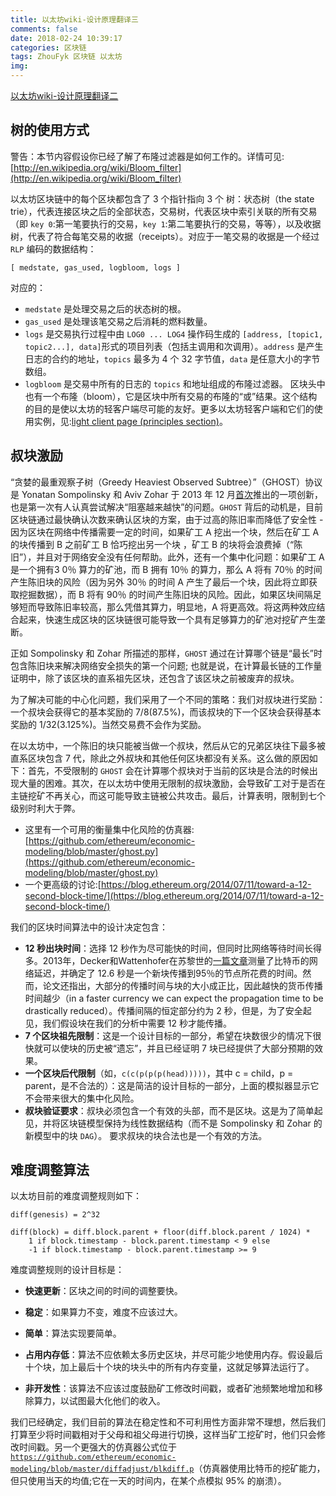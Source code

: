 ```yaml
---
title: 以太坊wiki-设计原理翻译三
comments: false
date: 2018-02-24 10:39:17
categories: 区块链
tags: ZhouFyk 区块链 以太坊
img:
---
```

[以太坊wiki-设计原理翻译二](https://xingyunbite.github.io/2018/02/09/%E4%BB%A5%E5%A4%AA%E5%9D%8Awiki-%E8%AE%BE%E8%AE%A1%E5%8E%9F%E7%90%86%E7%BF%BB%E8%AF%91%E4%BA%8C/)

## 树的使用方式

警告：本节内容假设你已经了解了布隆过滤器是如何工作的。详情可见:[http://en.wikipedia.org/wiki/Bloom_filter](http://en.wikipedia.org/wiki/Bloom_filter)

以太坊区块链中的每个区块都包含了 3 个指针指向 3 个 树：状态树（the state trie），代表连接区块之后的全部状态，交易树，代表区块中索引关联的所有交易（即 `key 0`:第一笔要执行的交易，`key 1`:第二笔要执行的交易，等等），以及收据树，代表了符合每笔交易的收据（receipts）。对应于一笔交易的收据是一个经过 `RLP` 编码的数据结构：

	[ medstate, gas_used, logbloom, logs ]

对应的：
* `medstate` 是处理交易之后的状态树的根。
* `gas_used` 是处理该笔交易之后消耗的燃料数量。
* `logs` 是交易执行过程中由 `LOG0 ... LOG4` 操作码生成的 `[address, [topic1, topic2...], data]`形式的项目列表（包括主调用和次调用）。`address` 是产生日志的合约的地址，`topics` 最多为 4 个 32 字节值，`data` 是任意大小的字节数组。
* `logbloom` 是交易中所有的日志的 `topics` 和地址组成的布隆过滤器。
	区块头中也有一个布隆（bloom），它是区块中所有交易的布隆的“或”结果。这个结构的目的是使以太坊的轻客户端尽可能的友好。更多以太坊轻客户端和它们的使用实例，见:[light client page (principles section)](https://github.com/ethereum/wiki/wiki/Light-client-protocol#principles)。

## 叔块激励

“贪婪的最重观察子树（Greedy Heaviest Observed Subtree）”（GHOST）协议是 Yonatan Sompolinsky 和 Aviv Zohar 于 2013 年 12 月[首次](http://eprint.iacr.org/2013/881.pdf)推出的一项创新，也是第一次有人认真尝试解决“阻塞越来越快”的问题。`GHOST` 背后的动机是，目前区块链通过最快确认次数来确认区块的方案，由于过高的陈旧率而降低了安全性 - 因为区块在网络中传播需要一定的时间，如果矿工 A 挖出一个块，然后在矿工 A 的块传播到 B 之前矿工 B 恰巧挖出另一个块 ，矿工 B 的块将会浪费掉（“陈旧”），并且对于网络安全没有任何帮助。此外，还有一个集中化问题：如果矿工 A 是一个拥有3 0％ 算力的矿池，而 B 拥有 10％ 的算力，那么 A 将有 70％ 的时间产生陈旧块的风险（因为另外 30％ 的时间 A 产生了最后一个块，因此将立即获取挖掘数据），而 B 将有 90％ 的时间产生陈旧块的风险。因此，如果区块间隔足够短而导致陈旧率较高，那么凭借其算力，明显地，A 将更高效。将这两种效应结合起来，快速生成区块的区块链很可能导致一个具有足够算力的矿池对挖矿产生垄断。

正如 Sompolinsky 和 Zohar 所描述的那样，`GHOST` 通过在计算哪个链是“最长”时包含陈旧块来解决网络安全损失的第一个问题; 也就是说，在计算最长链的工作量证明中，除了该区块的直系祖先区块，还包含了该区块之前被废弃的叔块。

为了解决可能的中心化问题，我们采用了一个不同的策略：我们对叔块进行奖励：一个叔块会获得它的基本奖励的 7/8(87.5%)，而该叔块的下一个区块会获得基本奖励的 1/32(3.125%)。当然交易费不会作为奖励。

在以太坊中，一个陈旧的块只能被当做一个叔块，然后从它的兄弟区块往下最多被直系区块包含 7 代，除此之外叔块和其他任何区块都没有关系。这么做的原因如下：首先，不受限制的 `GHOST` 会在计算哪个叔块对于当前的区块是合法的时候出现大量的困难。其次，在以太坊中使用无限制的叔块激励，会导致矿工对于是否在主链挖矿不再关心，而这可能导致主链被公共攻击。最后，计算表明，限制到七个级别时利大于弊。

* 这里有一个可用的衡量集中化风险的仿真器:[https://github.com/ethereum/economic-modeling/blob/master/ghost.py](https://github.com/ethereum/economic-modeling/blob/master/ghost.py)
* 一个更高级的讨论:[https://blog.ethereum.org/2014/07/11/toward-a-12-second-block-time/](https://blog.ethereum.org/2014/07/11/toward-a-12-second-block-time/)

我们的区块时间算法中的设计决定包含：

* **12 秒出块时间**：选择 12 秒作为尽可能快的时间，但同时比网络等待时间长得多。2013年，Decker和Wattenhofer在苏黎世的[一篇文章](http://www.tik.ee.ethz.ch/file/49318d3f56c1d525aabf7fda78b23fc0/P2P2013_041.pdf)测量了比特币的网络延迟，并确定了 12.6 秒是一个新块传播到95％的节点所花费的时间。然而，论文还指出，大部分的传播时间与块的大小成正比，因此越快的货币传播时间越少（in a faster currency we can expect the propagation time to be drastically reduced）。传播间隔的恒定部分约为 2 秒，但是，为了安全起见，我们假设块在我们的分析中需要 12 秒才能传播。
* **7 个区块祖先限制**：这是一个设计目标的一部分，希望在块数很少的情况下很快就可以使块的历史被“遗忘”，并且已经证明 7 块已经提供了大部分预期的效果。
* **一个区块后代限制**（如，`c(c(p(p(p(head)))))`，其中 c = child，p = parent，是不合法的）：这是简洁的设计目标的一部分，上面的模拟器显示它不会带来很大的集中化风险。
* **叔块验证要求**：叔块必须包含一个有效的头部，而不是区块。这是为了简单起见，并将区块链模型保持为线性数据结构（而不是 Sompolinsky 和 Zohar 的新模型中的块 `DAG`）。 要求叔块的块合法也是一个有效的方法。

## 难度调整算法

以太坊目前的难度调整规则如下：

```
diff(genesis) = 2^32

diff(block) = diff.block.parent + floor(diff.block.parent / 1024) *
	1 if block.timestamp - block.parent.timestamp < 9 else
	-1 if block.timestamp - block.parent.timestamp >= 9
```

难度调整规则的设计目标是：

* **快速更新**：区块之间的时间的调整要快。

* **稳定**：如果算力不变，难度不应该过大。

* **简单**：算法实现要简单。

* **占用内存低**：算法不应依赖太多历史区块，并尽可能少地使用内存。假设最后十个块，加上最后十个块的块头中的所有内存变量，这就足够算法运行了。

* **非开发性**：该算法不应该过度鼓励矿工修改时间戳，或者矿池频繁地增加和移除算力，以试图最大化他们的收入。

我们已经确定，我们目前的算法在稳定性和不可利用性方面非常不理想，然后我们打算至少将时间戳相对于父母和祖父母进行切换，这样当矿工挖矿时，他们只会修改时间戳。另一个更强大的仿真器公式位于[`https://github.com/ethereum/economic-modeling/blob/master/diffadjust/blkdiff.p`](https://github.com/ethereum/economic-modeling/blob/master/diffadjust/blkdiff.py)（仿真器使用比特币的挖矿能力，但只使用当天的均值;它在一天的时间内，在某个点模拟 95% 的崩溃）。
